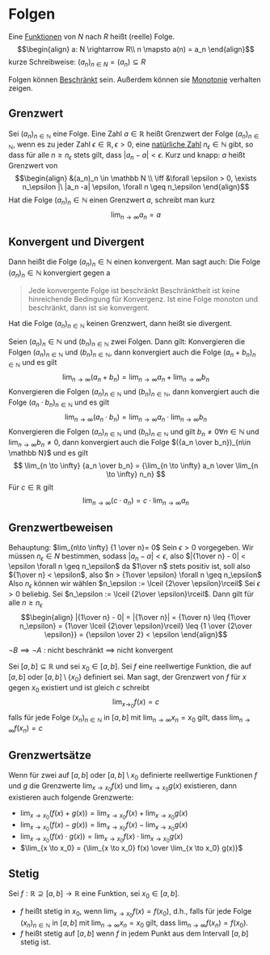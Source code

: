 # Folgen
Eine [Funktionen](Mathe/Funktionen.md) von $N$ nach $R$ heißt (reelle) Folge.
$$\begin{align}
a: N \rightarrow R\\
n \mapsto a(n) = a_n
\end{align}$$kurze Schreibweise: $(a_n)_{n \in N} = (a_n) \subseteq R$

Folgen können [Beschränkt](Schranken.md) sein.
Außerdem können sie [Monotonie](Funktionen.md#Monotonie) verhalten zeigen.

## Grenzwert
Sei $(a_n)_{n\in \mathbb{N}}$ eine Folge.
Eine Zahl $a \in \mathbb{R}$ heißt Grenzwert der Folge $(a_n)_{n \in \mathbb N}$, wenn es zu jeder Zahl $\epsilon \in \mathbb R, \epsilon > 0$, eine [natürliche Zahl](Natürliche%20Zahlen.md) $n_\epsilon \in \mathbb N$ gibt, so dass für alle $n \geq n_\epsilon$ stets gilt, dass $|a_n - a| < \epsilon$. Kurz und knapp:
$a$ heißt Grenzwert von $$\begin{align}
&(a_n)_n \in \mathbb N \\
\iff &\forall \epsilon > 0, \exists n_\epsilon |\ |a_n -a| \epsilon, \forall n \geq n_\epsilon
\end{align}$$
Hat die Folge $(a_n)_n \in \mathbb N$ einen Grenzwert $a$, schreibt man kurz 
$$\lim_{ n \to \infty } a_n = a$$

## Konvergent und Divergent
Dann heißt die Folge $(a_n)_n\in \mathbb N$ einen konvergent.
Man sagt auch: Die Folge $(a_n)_n\in \mathbb N$ konvergiert gegen a
> Jede konvergente Folge ist beschränkt
> Beschränktheit ist keine hinreichende Bedingung für Konvergenz.
> Ist eine Folge monoton und beschränkt, dann ist sie konvergent.

Hat die Folge $(a_n)_{n\in \mathbb N}$ keinen Grenzwert, dann heißt sie divergent.

Seien $(a_n)_n{\in \mathbb N}$ und $(b_n)_{n\in\mathbb N}$ zwei Folgen. Dann gilt:
Konvergieren die Folgen $(a_n)_{n \in \mathbb N}$ und $(b_n)_{n \in \mathbb N}$, dann konvergiert auch die Folge $(a_n + b_n)_{n \in \mathbb N}$ und es gilt
$$\lim_{n \to \infty}(a_n + b_n) = \lim_{n \to \infty} a_n + \lim_{n \to \infty} b_n$$
Konvergieren die Folgen $(a_n)_{n \in \mathbb N}$ und $(b_n)_{n \in \mathbb N}$, dann konvergiert auch die Folge $(a_n \cdot b_n)_{n \in \mathbb N}$ und es gilt
$$\lim_{n \to \infty}(a_n \cdot b_n) = \lim_{n \to \infty} a_n \cdot \lim_{n \to \infty} b_n$$
Konvergieren die Folgen $(a_n)_{n \in \mathbb N}$ und $(b_n)_{n \in \mathbb N}$ und gilt $b_n \not = 0 \forall n \in \mathbb N$ und $\lim_{n \to \infty} b_n \not = 0$, dann konvergiert auch die Folge $({a_n \over b_n})_{n\in \mathbb N}$ und es gilt
$$
\lim_{n \to \infty} {a_n \over b_n} = {\lim_{n \to \infty} a_n \over \lim_{n \to \infty} n_n}
$$
Für $c \in \mathbb R$ gilt
$$\lim_{n\to\infty}(c\cdot a_n) = c \cdot \lim_{n\to\infty} a_n$$
## Grenzwertbeweisen
Behauptung: $lim_{n\to \infty} {1 \over n}= 0$
Sein $\epsilon > 0$ vorgegeben. Wir müssen $n_\epsilon \in N$ bestimmen, sodass $|a_n -a| < \epsilon$, also $|{1\over n} - 0| < \epsilon \forall n \geq n_\epsilon$
da $1\over n$ stets positiv ist, soll also ${1\over n} < \epsilon$, also $n > {1\over \epsilon} \forall n \geq n_\epsilon$
Also $n_\epsilon$ können wir wählen $n_\epsilon := \lceil {2\over \epsilon}\rceil$
Sei $\epsilon > 0$ beliebig. Sei $n_\epsilon := \lceil {2\over \epsilon}\rceil$. Dann gilt
für alle $n \geq n_\epsilon$
$$\begin{align}
|{1\over n} - 0| = |{1\over n}| = {1\over n} \leq {1\over n_\epsilon} = {1\over \lceil {2\over \epsilon}\rceil} \leq {1 \over {2\over \epsilon}} = {\epsilon \over 2} < \epsilon
\end{align}$$

$\neg B \implies \neg A$ : nicht beschränkt $\implies$ nicht konvergent

Sei $[a,b] \subseteq \mathbb R$ und sei $x_0 \in [a,b]$.
Sei $f$ eine reellwertige Funktion, die auf $[a, b]$ oder $[a,b] \setminus \{x_0\}$ definiert sei.
Man sagt, der Grenzwert von $f$ für $x$ gegen $x_0$ existiert und ist gleich $c$ schreibt $$\lim_{x \to_0} f(x) = c$$
falls für jede Folge $(x_n)_{n \in \mathbb N}$ in $[a, b]$ mit $\lim_{n \to \infty}x_n = x_0$ gilt, dass $\lim_{n\to \infty}f(x_n) = c$

## Grenzwertsätze
Wenn für zwei auf $[a, b]$ oder $[a, b] \setminus {x_0}$ definierte reellwertige Funktionen $f$ und $g$ die Grenzwerte $\lim_{x\to x_0} f(x)$ und  $\lim_{x\to x_0} g(x)$ existieren, dann existieren auch folgende Grenzwerte:
- $\lim_{x\to x_0}(f(x) + g(x)) = \lim_{x\to x_0} f(x) +\lim_{x\to x_0} g(x)$ 
- $\lim_{x\to x_0}(f(x) - g(x)) = \lim_{x\to x_0} f(x) -\lim_{x\to x_0} g(x)$ 
- $\lim_{x\to x_0}(f(x) \cdot g(x)) = \lim_{x\to x_0} f(x) \cdot\lim_{x\to x_0} g(x)$ 
- $\lim_{x \to x_0} = {\lim_{x \to x_0} f(x) \over \lim_{x \to x_0} g(x)}$

## Stetig
Sei $f: \mathbb R \supseteq [a, b] \to \mathbb R$ eine Funktion, sei $x_0 \in [a, b]$.
- $f$ heißt stetig in $x_0$, wenn $\lim_{x \to x_0}f(x) = f(x_0)$, d.h., falls für jede Folge $(x_n)_{n \in \mathbb N}$ in $[a, b]$ mit $\lim_{n \to \infty} x_n = x_0$ gilt, dass $\lim_{n \to \infty} f(x_n) = f(x_0)$.
- $f$ heißt stetig auf $[a, b]$ wenn $f$ in jedem Punkt aus dem Intervall $[a, b]$ stetig ist.
